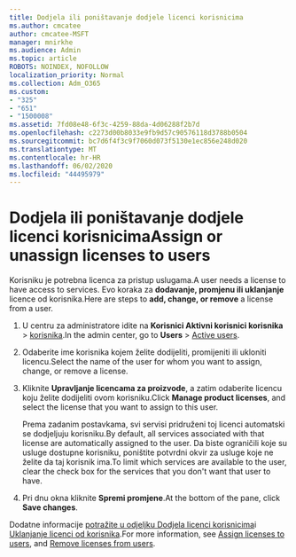 ```yaml
---
title: Dodjela ili poništavanje dodjele licenci korisnicima
ms.author: cmcatee
author: cmcatee-MSFT
manager: mnirkhe
ms.audience: Admin
ms.topic: article
ROBOTS: NOINDEX, NOFOLLOW
localization_priority: Normal
ms.collection: Adm_O365
ms.custom:
- "325"
- "651"
- "1500008"
ms.assetid: 7fd08e48-6f3c-4259-88da-4d06288f2b7d
ms.openlocfilehash: c2273d00b8033e9fb9d57c90576118d3788b0504
ms.sourcegitcommit: bc7d6f4f3c9f7060d073f5130e1ec856e248d020
ms.translationtype: MT
ms.contentlocale: hr-HR
ms.lasthandoff: 06/02/2020
ms.locfileid: "44495979"
---
```

# <a name="assign-or-unassign-licenses-to-users"></a><span data-ttu-id="22daa-102">Dodjela ili poništavanje dodjele licenci korisnicima</span><span class="sxs-lookup"><span data-stu-id="22daa-102">Assign or unassign licenses to users</span></span>

<span data-ttu-id="22daa-103">Korisniku je potrebna licenca za pristup uslugama.</span><span class="sxs-lookup"><span data-stu-id="22daa-103">A user needs a license to have access to services.</span></span> <span data-ttu-id="22daa-104">Evo koraka za **dodavanje, promjenu ili uklanjanje** licence od korisnika.</span><span class="sxs-lookup"><span data-stu-id="22daa-104">Here are steps to **add, change, or remove** a license from a user.</span></span>
  
1. <span data-ttu-id="22daa-105">U centru za administratore idite na **Korisnici Aktivni korisnici korisnika** \> [korisnika](https://go.microsoft.com/fwlink/p/?linkid=834822).</span><span class="sxs-lookup"><span data-stu-id="22daa-105">In the admin center, go to **Users** \> [Active users](https://go.microsoft.com/fwlink/p/?linkid=834822).</span></span>

2. <span data-ttu-id="22daa-106">Odaberite ime korisnika kojem želite dodijeliti, promijeniti ili ukloniti licencu.</span><span class="sxs-lookup"><span data-stu-id="22daa-106">Select the name of the user for whom you want to assign, change, or remove a license.</span></span>

3. <span data-ttu-id="22daa-107">Kliknite **Upravljanje licencama za proizvode**, a zatim odaberite licencu koju želite dodijeliti ovom korisniku.</span><span class="sxs-lookup"><span data-stu-id="22daa-107">Click **Manage product licenses**, and select the license that you want to assign to this user.</span></span>

    <span data-ttu-id="22daa-108">Prema zadanim postavkama, svi servisi pridruženi toj licenci automatski se dodjeljuju korisniku.</span><span class="sxs-lookup"><span data-stu-id="22daa-108">By default, all services associated with that license are automatically assigned to the user.</span></span> <span data-ttu-id="22daa-109">Da biste ograničili koje su usluge dostupne korisniku, poništite potvrdni okvir za usluge koje ne želite da taj korisnik ima.</span><span class="sxs-lookup"><span data-stu-id="22daa-109">To limit which services are available to the user, clear the check box for the services that you don't want that user to have.</span></span>

4. <span data-ttu-id="22daa-110">Pri dnu okna kliknite **Spremi promjene**.</span><span class="sxs-lookup"><span data-stu-id="22daa-110">At the bottom of the pane, click **Save changes**.</span></span>

<span data-ttu-id="22daa-111">Dodatne informacije [potražite u odjeljku Dodjela licenci korisnicima](https://docs.microsoft.com/microsoft-365/admin/add-users/add-users)i [Uklanjanje licenci od korisnika](https://docs.microsoft.com/microsoft-365/admin/add-users/delete-a-user).</span><span class="sxs-lookup"><span data-stu-id="22daa-111">For more information, see [Assign licenses to users](https://docs.microsoft.com/microsoft-365/admin/add-users/add-users), and [Remove licenses from users](https://docs.microsoft.com/microsoft-365/admin/add-users/delete-a-user).</span></span>